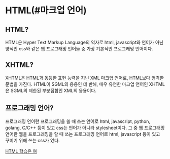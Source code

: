 # HTML\(\#마크업 언어\)

## HTML?

HTML은 Hyper Text Markup Language의 약자로 html, javascript와 언어가 아닌 양식인 css와 같은 웹 프로그래밍 언어들 중 가장 기본적인 프로그래밍 언어이다.

## XHTML? 

XHTML은 HTML과 동등한 표현 능력을 지닌 XML 마크업 언어로, HTML보다 엄격한 문법을 가진다. HTML이 SGML의 응용인 데 반해, 매우 유연한 마크업 언어인 XHTML은 SGML의 제한된 부분집합인 XML의 응용이다. 

## 프로그래밍 언어?

프로그래밍 언어란 프로그래밍을 쓸 때 쓰는 언어로 html, javascript, python, golang, C/C++ 등이 있고 css는 언어가 아니라 stylesheet이다. 그 중 웹 프로그래밍 언어란 웹을 프로그래밍을 할 때 쓰는 프로그래밍 언어로 html, javascript 등이 있고 꾸미기 위해 쓰는 css가 있다.

[HTML 학습은 여](https://opentutorials.org/module/1892)



